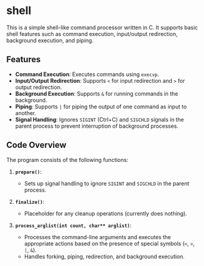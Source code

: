 # shell

This is a simple shell-like command processor written in C. It supports basic shell features such as command execution, input/output redirection, background execution, and piping.

## Features

- **Command Execution**: Executes commands using `execvp`.
- **Input/Output Redirection**: Supports `<` for input redirection and `>` for output redirection.
- **Background Execution**: Supports `&` for running commands in the background.
- **Piping**: Supports `|` for piping the output of one command as input to another.
- **Signal Handling**: Ignores `SIGINT` (Ctrl+C) and `SIGCHLD` signals in the parent process to prevent interruption of background processes.

## Code Overview

The program consists of the following functions:

1. **`prepare()`**:
   - Sets up signal handling to ignore `SIGINT` and `SIGCHLD` in the parent process.

2. **`finalize()`**:
   - Placeholder for any cleanup operations (currently does nothing).

3. **`process_arglist(int count, char** arglist)`**:
   - Processes the command-line arguments and executes the appropriate actions based on the presence of special symbols (`<`, `>`, `|`, `&`).
   - Handles forking, piping, redirection, and background execution.
